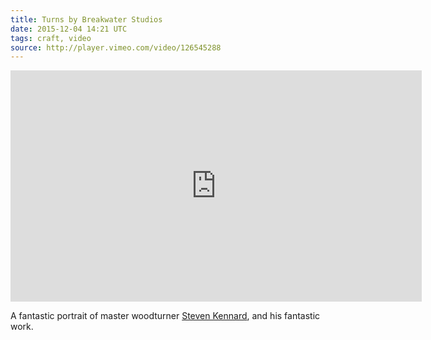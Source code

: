 ```yaml
---
title: Turns by Breakwater Studios
date: 2015-12-04 14:21 UTC
tags: craft, video
source: http://player.vimeo.com/video/126545288
---
```

<iframe src="http://player.vimeo.com/video/126545288?color=ffffff" width="658" height="370" frameborder="0" webkitAllowFullScreen mozallowfullscreen allowFullScreen></iframe>

A fantastic  portrait of master woodturner [Steven Kennard](http://www.stevenkennard.com/), and his fantastic work.
